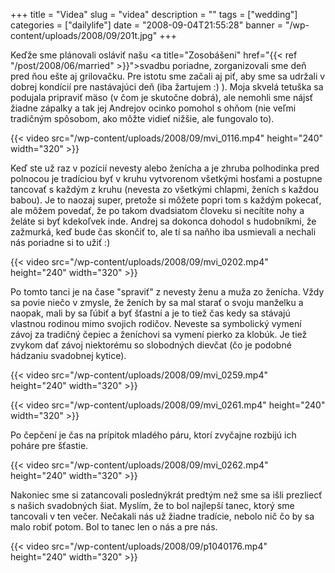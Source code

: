 +++
title = "Videa"
slug = "videa"
description = ""
tags = ["wedding"]
categories = ["dailylife"]
date = "2008-09-04T21:55:28"
banner = "/wp-content/uploads/2008/09/201t.jpg"
+++

Keďže sme plánovali osláviť našu <a title="Zosobášení"
href="{{< ref "/post/2008/06/married" >}}">svadbu </a>poriadne,
zorganizovali sme deň pred ňou ešte aj grilovačku. Pre istotu sme začali aj piť, aby sme sa udržali
v dobrej kondícií pre nastávajúci deň (iba žartujem :) ). Moja skvelá tetuška sa podujala pripraviť mäso (v čom je skutočne dobrá), ale nemohli sme nájsť
žiadne zápalky a tak jej Andrejov ocinko pomohol s ohňom (nie veľmi tradičným spôsobom, ako môžte
vidieť nižšie, ale fungovalo to).


{{< video src="/wp-content/uploads/2008/09/mvi_0116.mp4" height="240" width="320" >}}



Keď ste už raz v pozícií nevesty alebo ženícha a je zhruba polhodinka pred polnocou je tradíciou byť
v kruhu vytvorenom všetkými hosťami a postupne tancovať s každým z kruhu (nevesta zo všetkými
chlapmi, ženích s každou babou). Je to naozaj super, pretože si môžete popri tom s každým pokecať,
ale môžem povedať, že po takom dvadsiatom človeku si necítite nohy a želáte si byť kdekoľvek inde.
Andrej sa dokonca dohodol s hudobníkmi, že zažmurká, keď bude čas skončiť to, ale tí sa naňho iba
usmievali a nechali nás poriadne si to užiť :)


{{< video src="/wp-content/uploads/2008/09/mvi_0202.mp4" height="240" width="320" >}}



Po tomto tanci je na čase "spraviť" z nevesty ženu a muža zo ženícha. Vždy sa povie niečo v zmysle,
že ženích by sa mal starať o svoju manželku a naopak, mali by sa ľúbiť a byť šťastní a je to tiež
čas kedy sa stávajú vlastnou rodinou mimo svojich rodičov. Neveste sa symbolický vymení závoj za
tradičný čepiec a ženíchovi sa vymení pierko za klobúk. Je tiež zvykom dať závoj niektorému so
slobodných dievčat (čo je podobné hádzaniu svadobnej kytice).


{{< video src="/wp-content/uploads/2008/09/mvi_0259.mp4" height="240" width="320" >}}



{{< video src="/wp-content/uploads/2008/09/mvi_0261.mp4" height="240" width="320" >}}



Po čepčení je čas na prípitok mladého páru, ktorí zvyčajne rozbijú ich poháre pre šťastie.


{{< video src="/wp-content/uploads/2008/09/mvi_0262.mp4" height="240" width="320" >}}



Nakoniec sme si zatancovali poslednýkrát predtým než sme sa išli prezliecť s našich svadobných šiat.
Myslím, že to bol najlepší tanec, ktorý sme tancovali v ten večer. Nečakali nás už žiadne tradície,
nebolo nič čo by sa malo robiť potom. Bol to tanec len o nás a pre nás.


{{< video src="/wp-content/uploads/2008/09/p1040176.mp4" height="240" width="320" >}}

